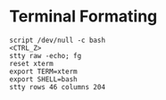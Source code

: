 # Terminal Formating
```shell
script /dev/null -c bash
<CTRL_Z>
stty raw -echo; fg
reset xterm
export TERM=xterm
export SHELL=bash
stty rows 46 columns 204
```